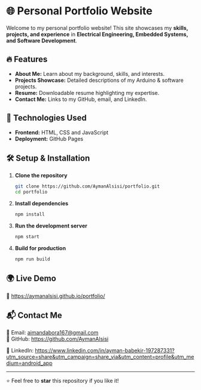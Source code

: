 # 🌐 Personal Portfolio Website

Welcome to my personal portfolio website! This site showcases my **skills, projects, and experience** in **Electrical Engineering, Embedded Systems, and Software Development**.

## 🔥 Features
- **About Me:** Learn about my background, skills, and interests.
- **Projects Showcase:** Detailed descriptions of my Arduino & software projects.
- **Resume:** Downloadable resume highlighting my expertise.
- **Contact Me:** Links to my GitHub, email, and LinkedIn.

## 🚀 Technologies Used
- **Frontend:** HTML, CSS and JavaScript
- **Deployment:** GitHub Pages


## 🛠 Setup & Installation
1. **Clone the repository**
   ```bash
   git clone https://github.com/AymanAlsisi/portfolio.git
   cd portfolio
   ```
2. **Install dependencies**
   ```bash
   npm install
   ```
3. **Run the development server**
   ```bash
   npm start
   ```
4. **Build for production**
   ```bash
   npm run build
   ```

## 🌍 Live Demo
🔗 https://aymanalsisi.github.io/portfolio/

## 📬 Contact Me
📧 Email: aimandabora167@gmail.com  
🐙 GitHub: https://github.com/AymanAlsisi

💼 LinkedIn: https://www.linkedin.com/in/ayman-babekir-197287331?utm_source=share&utm_campaign=share_via&utm_content=profile&utm_medium=android_app

---
⭐ Feel free to **star** this repository if you like it!
